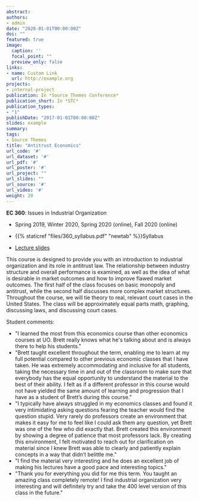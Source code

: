 ```yaml
---
abstract: 
authors:
- admin
date: "2020-01-01T00:00:00Z"
doi: ""
featured: true
image:
  caption: ''
  focal_point: ""
  preview_only: false
links:
- name: Custom Link
  url: http://example.org
projects:
- internal-project
publication: In *Source Themes Conference*
publication_short: In *STC*
publication_types:
- "1"
publishDate: "2017-01-01T00:00:00Z"
slides: example
summary: 
tags:
- Source Themes
title: "Antitrust Economics"
url_code: '#'
url_dataset: '#'
url_pdf: '#'
url_poster: '#'
url_project: ""
url_slides: ""
url_source: '#'
url_video: '#'
weight: 20
---
```


**EC 360**: Issues in Industrial Organization

* Spring 2019, Winter 2020, Spring 2020 (online), Fall 2020 (online)

* {{% staticref "files/360_syllabus.pdf" "newtab" %}}Syllabus

* [Lecture slides](https://github.com/brettgabriel89/360/)

This course is designed to provide you with an introduction to industrial organization and its role in antitrust law. The relationship between industry structure and overall performance is examined, as well as the idea of what is desirable in market outcomes and how to improve flawed market outcomes. The first half of the class focuses on basic monopoly and antitrust, while the second half discusses more complex market structures. Throughout the course, we will tie theory to real, relevant court cases in the United States. The class will be approximately equal parts math, graphing, discussing laws, and discussing court cases.

Student comments:

* "I learned the most from this economics course than other economics courses at UO. Brett really knows what he's talking about and is always there to help his students."
* "Brett taught excellent throughout the term, enabling me to learn at my full potential compared to other previous economic classes that I have taken. He was extremely accommodating and inclusive for all students, taking the necessary time in and out of the classroom to make sure that everybody has the equal opportunity to understand the material to the best of their ability. I felt as if a different professor in this course would not have yielded the same amount of learning and progression that I have as a student of Brett’s during this course."
* "I typically have always struggled in my economics classes and found it very intimidating asking questions fearing the teacher would find the question stupid. Very rarely do professors create an environment that makes it easy for me to feel like I could ask them any question, yet Brett was one of the few who did exactly that. Brett created this environment by showing a degree of patience that most professors lack. By creating this environment, I felt motivated to reach out for clarification on material since I knew Brett was able to clearly and patiently explain concepts in a way that didn’t belittle me."
* "I find the material very interesting and he does an excellent job of making his lectures have a good pace and interesting topics."
* "Thank you for everything you did for me this term. You taught an amazing class completely remote! I find industrial organization very interesting and will definitely try and take the 400 level version of this class in the future."
